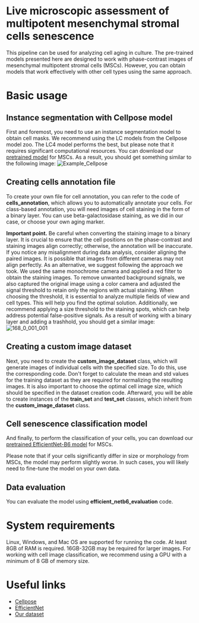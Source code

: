 # Live microscopic assessment of multipotent mesenchymal stromal cells senescence 

This pipeline can be used for analyzing cell aging in culture. The pre-trained models presented here are designed to work with phase-contrast images of mesenchymal multipotent stromal cells (MSCs). However, you can obtain models that work effectively with other cell types using the same approach.

# Basic usage
## Instance segmentation with Cellpose model
First and foremost, you need to use an instance segmentation model to obtain cell masks. We recommend using the LC models from the Cellpose model zoo. The LC4 model performs the best, but please note that it requires significant computational resources. You can download our [pretrained model](https://disk.yandex.com/d/P6ozzuQhfjHsAQ) for MSCs.
As a result, you should get something similar to the following image:
![Example_Cellpose](https://github.com/voynovaes/Senescence/assets/126082195/ee71e487-c269-4f36-a121-f89cde529796)


## Creating cells annotation file
To create your own file for cell annotation, you can refer to the code of **cells_annotation**, which allows you to automatically annotate your cells. For class-based annotation, you will need images of cell staining in the form of a binary layer. You can use beta-galactosidase staining, as we did in our case, or choose your own aging marker. 
 
**Important point.** Be careful when converting the staining image to a binary layer. It is crucial to ensure that the cell positions on the phase-contrast and staining images align correctly; otherwise, the annotation will be inaccurate. If you notice any misalignment during data analysis, consider aligning the paired images. It is possible that images from different cameras may not align perfectly. As an alternative, we suggest following the approach we took. We used the same monochrome camera and applied a red filter to obtain the staining images. To remove unwanted background signals, we also captured the original image using a color camera and adjusted the signal threshold to retain only the regions with actual staining. When choosing the threshold, it is essential to analyze multiple fields of view and cell types. This will help you find the optimal solution. Additionally, we recommend applying a size threshold to the staining spots, which can help address potential false-positive signals. As a result of working with a binary layer and adding a trashhold, you should get a similar image:
![168_0_001_001](https://github.com/voynovaes/Senescence/assets/126082195/bc4125e3-7f63-43f3-baf2-541dbf5427c2)

## Creating a custom image dataset
Next, you need to create the **custom_image_dataset** class, which will generate images of individual cells with the specified size. To do this, use the corresponding code. Don't forget to calculate the mean and std values for the training dataset as they are required for normalizing the resulting images. It is also important to choose the optimal cell image size, which should be specified in the dataset creation code. Afterward, you will be able to create instances of the **train_set** and **test_set** classes, which inherit from the **custom_image_dataset** class. 

## Cell senescence classification model
And finally, to perform the classification of your cells, you can download our [pretrained EfficientNet-B6 model](https://disk.yandex.ru/d/hhs_HskMeTn2zQ) for MSCs.

Please note that if your cells significantly differ in size or morphology from MSCs, the model may perform slightly worse. In such cases, you will likely need to fine-tune the model on your own data.

## Data evaluation
You can evaluate the model using **efficient_netb6_evaluation** code. 

# System requirements
Linux, Windows, and Mac OS are supported for running the code. At least 8GB of RAM is required. 16GB-32GB may be required for larger images. For working with cell image classification, we recommend using a GPU with a minimum of 8 GB of memory size.

# Useful links 
* [Cellpose](https://github.com/MouseLand/cellpose)
* [EfficientNet](https://github.com/lukemelas/EfficientNet-PyTorch)
* [Our dataset](https://disk.yandex.com/d/L_aZdBoNdCh5eQ)
